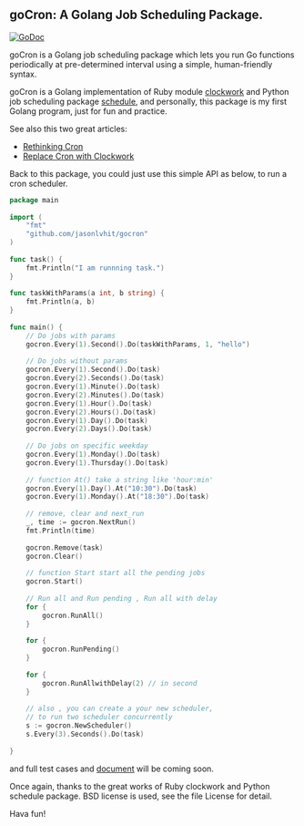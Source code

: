 ## goCron: A Golang Job Scheduling Package.

[![GoDoc](http://godoc.org/github.com/jasonlvhit/gocron?status.png)](http://godoc.org/github.com/jasonlvhit/gocron)

goCron is a Golang job scheduling package which lets you run Go functions periodically at pre-determined interval using a simple, human-friendly syntax.

goCron is a Golang implementation of Ruby module [clockwork](<https://github.com/tomykaira/clockwork>) and Python job scheduling package [schedule](<https://github.com/dbader/schedule>), and personally, this package is my first Golang program, just for fun and practice.

See also this two great articles:
* [Rethinking Cron](http://adam.heroku.com/past/2010/4/13/rethinking_cron/)
* [Replace Cron with Clockwork](http://adam.heroku.com/past/2010/6/30/replace_cron_with_clockwork/)

Back to this package, you could just use this simple API as below, to run a cron scheduler.

``` go
package main
 
import (
	"fmt"
	"github.com/jasonlvhit/gocron"
)
 
func task() {
	fmt.Println("I am runnning task.")
}
 
func taskWithParams(a int, b string) {
	fmt.Println(a, b)
}
 
func main() {
	// Do jobs with params
	gocron.Every(1).Second().Do(taskWithParams, 1, "hello")
 
	// Do jobs without params
	gocron.Every(1).Second().Do(task)
	gocron.Every(2).Seconds().Do(task)
	gocron.Every(1).Minute().Do(task)
	gocron.Every(2).Minutes().Do(task)
	gocron.Every(1).Hour().Do(task)
	gocron.Every(2).Hours().Do(task)
	gocron.Every(1).Day().Do(task)
	gocron.Every(2).Days().Do(task)
 
	// Do jobs on specific weekday
	gocron.Every(1).Monday().Do(task)
	gocron.Every(1).Thursday().Do(task)
 
	// function At() take a string like 'hour:min'
	gocron.Every(1).Day().At("10:30").Do(task)
	gocron.Every(1).Monday().At("18:30").Do(task)
 
	// remove, clear and next_run
	_, time := gocron.NextRun()
	fmt.Println(time)
 
	gocron.Remove(task)
	gocron.Clear()
 
	// function Start start all the pending jobs
	gocron.Start()
 
	// Run all and Run pending , Run all with delay
	for {
		gocron.RunAll()
	}
 
	for {
		gocron.RunPending()
	}
 
	for {
		gocron.RunAllwithDelay(2) // in second
	}
 
	// also , you can create a your new scheduler,
	// to run two scheduler concurrently
	s := gocron.NewScheduler()
	s.Every(3).Seconds().Do(task)
 
}
```
and full test cases and [document](http://godoc.org/github.com/jasonlvhit/gocron) will be coming soon.

Once again, thanks to the great works of Ruby clockwork and Python schedule package. BSD license is used, see the file License for detail.

Hava fun!
